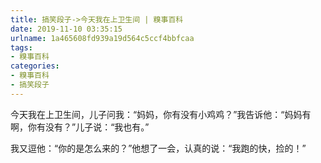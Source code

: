 ```yaml
---
title: 搞笑段子->今天我在上卫生间 | 糗事百科
date: 2019-11-10 03:35:15
urlname: 1a465608fd939a19d564c5ccf4bbfcaa
tags: 
- 糗事百科
categories:
- 糗事百科
- 搞笑段子
---
```

今天我在上卫生间，儿子问我：“妈妈，你有没有小鸡鸡？”我告诉他：“妈妈有啊，你有没有？”儿子说：“我也有。”

我又逗他：“你的是怎么来的？”他想了一会，认真的说：“我跑的快，捡的！”


